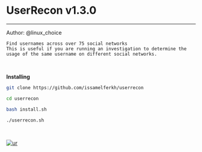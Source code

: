 # UserRecon v1.3.0
<hr>

Author: @linux_choice
<br>

```
Find usernames across over 75 social networks
This is useful if you are running an investigation to determine the usage of the same username on different social networks.
```
<br>

**Installing**
``` bash
git clone https://github.com/issamelferkh/userrecon

cd userrecon

bash install.sh

./userrecon.sh
```
<br>

[![ur](https://user-images.githubusercontent.com/34893261/43992221-49d40f1c-9d52-11e8-8f58-24ae4aa11dd6.png)](https://github.com/issamelferkh/userrecon)
<br>
